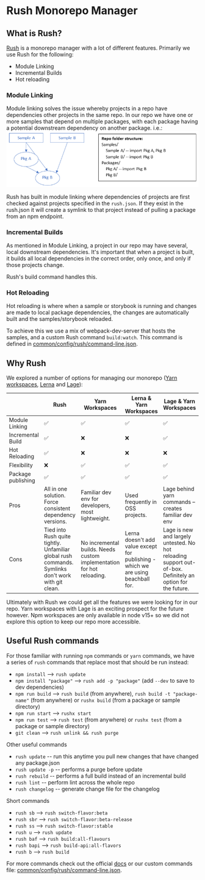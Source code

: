 # Rush Monorepo Manager

## What is Rush?

[Rush](https://rushjs.io/pages/intro/welcome/) is a monorepo manager with a lot of different features. Primarily we use Rush for the following:

* Module Linking
* Incremental Builds
* Hot reloading

### Module Linking

Module linking solves the issue whereby projects in a repo have dependencies other projects in the same repo. In our repo we have one or more samples that depend on multiple packages, with each package having a potential downstream dependency on another package. i.e.:
![module linking](../images/module-linking.png)

Rush has built in module linking where dependencies of projects are first checked against projects specified in the `rush.json`. If they exist in the rush.json it will create a symlink to that project instead of pulling a package from an npm endpoint.

### Incremental Builds

As mentioned in Module Linking, a project in our repo may have several, local downstream dependencies. It's important that when a project is built, it builds all local dependencies in the correct order, only once, and only if those projects change.

Rush's build command handles this.

### Hot Reloading

Hot reloading is where when a sample or storybook is running and changes are made to local package dependencies, the changes are automatically built and the samples/storybook reloaded.

To achieve this we use a mix of webpack-dev-server that hosts the samples, and a custom Rush command `build:watch`. This command is defined in [common/config/rush/command-line.json](https://github.com/Azure/communication-ui-library/blob/main/common/config/rush/command-line.json).

## Why Rush

We explored a number of options for managing our monorepo ([Yarn workspaces](https://classic.yarnpkg.com/en/docs/workspaces/), [Lerna](https://lerna.js.org/) and [Lage](https://microsoft.github.io/lage/)):

 &nbsp;            | Rush   | Yarn Workspaces | Lerna & Yarn Workspaces | Lage & Yarn Workspaces |
 ----------------- | ------ | --------------- | --------------- | -------------- |
Module Linking     | ✅    |  ✅             | ✅             | ✅             |
Incremental Build  | ✅    |  ❌             | ❌             | ✅             |
Hot Reloading      | ✅    |  ❌             | ❌             | ❌             |
Flexibility        | ❌    |  ✅             | ✅             | ✅             |
Package publishing | ✅    |  ✅             | ✅             | ✅             |
Pros               | All in one solution. Force consistent dependency versions.| Familiar dev env for developers, most lightweight. | Used frequently in OSS projects. | Lage behind yarn commands – creates familiar dev env |
Cons               | Tied into Rush quite tightly. Unfamiliar global rush commands. Symlinks don't work with git clean. | No incremental builds. Needs custom implementation for hot reloading. | Lerna doesn't add value except for publishing - which we are using beachball for. | Lage is new and largely untested. No hot reloading support out-of-box. Definitely an option for the future.

Ultimately with Rush we could get all the features we were looking for in our repo. Yarn workspaces with Lage is an exciting prospect for the future however. Npm workspaces are only available in node v15+ so we did not explore this option to keep our repo more accessible.

## Useful Rush commands

For those familiar with running `npm` commands or `yarn` commands, we have a series of `rush` commands that replace most that should be run instead:

* `npm install` --> `rush update`
* `npm install "package"` --> `rush add -p "package"` (add `--dev` to save to dev dependencies)
* `npm run build` --> `rush build` (from anywhere), `rush build -t "package-name"` (from anywhere) or `rushx build` (from a package or sample directory)
* `npm run start` --> `rushx start`
* `npm run test` --> `rush test` (from anywhere) or `rushx test` (from a package or sample directory)
* `git clean` --> `rush unlink && rush purge`

Other useful commands

* `rush update` -- run this anytime you pull new changes that have changed any package.json
* `rush update -p` -- performs a purge before update
* `rush rebuild` -- performs a full build instead of an incremental build
* `rush lint` -- perform lint across the whole repo
* `rush changelog` -- generate change file for the changelog

Short commands

* `rush sb` --> `rush switch-flavor:beta`
* `rush sbr` --> `rush switch-flavor:beta-release`
* `rush ss` --> `rush switch-flavor:stable`
* `rush u` --> `rush update`
* `rush baf` --> `rush build:all-flavours`
* `rush bapi` --> `rush build-api:all-flavors`
* `rush b` --> `rush build`

For more commands check out the official [docs](https://rushjs.io/pages/intro/welcome/) or our custom commands file: [common/config/rush/command-line.json](https://github.com/Azure/communication-ui-library/blob/main/common/config/rush/command-line.json).
